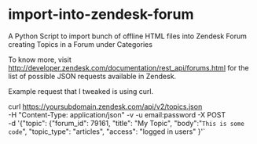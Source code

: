 import-into-zendesk-forum
=========================

A Python Script to import bunch of offline HTML files into Zendesk Forum creating Topics in a Forum under Categories

To know more, visit http://developer.zendesk.com/documentation/rest_api/forums.html for the list of possible JSON requests available in Zendesk.

Example request that I tweaked is using curl.

curl https://yoursubdomain.zendesk.com/api/v2/topics.json \
 -H "Content-Type: application/json" -v -u email:password -X POST \
 -d '{"topic": {"forum_id": 79161, "title": "My Topic", "body":"<code>This is some code</code>", "topic_type": "articles", "access": "logged in users" }'`
